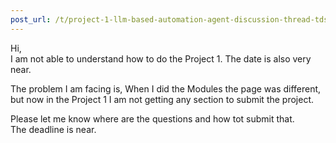 ```yaml
---
post_url: /t/project-1-llm-based-automation-agent-discussion-thread-tds-jan-2025/164277/106
---
```

Hi,  
I am not able to understand how to do the Project 1. The date is also very near.

The problem I am facing is, When I did the Modules the page was different, but now in the Project 1 I am not getting any section to submit the project.

Please let me know where are the questions and how tot submit that.  
The deadline is near.